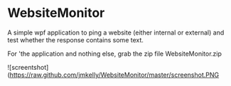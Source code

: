 WebsiteMonitor
==============

A simple wpf application to ping a website (either internal or external) and test whether the response contains some text.

For 'the application and nothing else, grab the zip file WebsiteMonitor.zip

![screentshot](https://raw.github.com/jmkelly/WebsiteMonitor/master/screenshot.PNG



